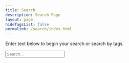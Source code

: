 ```yaml
---
title: Search
description: Search Page
layout: page
hideTagsList: false
permalink: /search/index.html
---
```


Enter text below to begin your search or search by tags.

<input type="text" id="search" autocomplete="on" placeholder="Search..." />
<ul id="results"></ul>
<script src="/assets/scripts/search.js" async defer></script>
